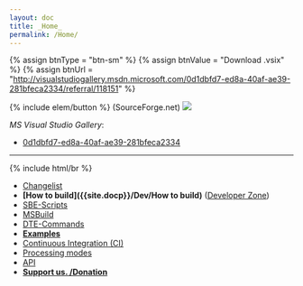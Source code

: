 ```yaml
---
layout: doc
title: _Home_
permalink: /Home/
---
```


{% assign btnType = "btn-sm" %}
{% assign btnValue = "Download .vsix" %}
{% assign btnUrl = "http://visualstudiogallery.msdn.microsoft.com/0d1dbfd7-ed8a-40af-ae39-281bfeca2334/referral/118151" %}

{% include elem/button %} (SourceForge.net)
![](http://vssbe.sourceforge.net/stat/)

*MS Visual Studio Gallery*:

* [0d1dbfd7-ed8a-40af-ae39-281bfeca2334](http://visualstudiogallery.msdn.microsoft.com/0d1dbfd7-ed8a-40af-ae39-281bfeca2334/)

------
{% include html/br %}

* [Changelist](Changelist)
* **[How to build]({{site.docp}}/Dev/How to build)** ([Developer Zone]({{site.docp}}/Dev))
* [SBE-Scripts]({{site.docp}}/Scripts/SBE-Scripts)
* [MSBuild]({{site.docp}}/Scripts/MSBuild)
* [DTE-Commands]({{site.docp}}/Scripts/DTE-Commands)
* **[Examples]({{site.docp}}/Examples)**
* [Continuous Integration (CI)]({{site.docp}}/CI)
* [Processing modes]({{site.docp}}/Modes)
* [API]({{site.docp}}/API)
* **[Support us. /Donation](Donation)**

